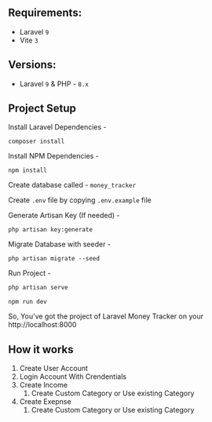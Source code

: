 ## Requirements:
- Laravel `9`
- Vite  `3`


## Versions:
- Laravel `9` & PHP - `8.x`


## Project Setup
Install Laravel Dependencies -
```console
composer install
```
Install NPM Dependencies -
```console
npm install
```

Create database called - `money_tracker`

Create `.env` file by copying `.env.example` file

Generate Artisan Key (If needed) -
```console
php artisan key:generate
```

Migrate Database with seeder -
```console
php artisan migrate --seed
```

Run Project -
```php
php artisan serve
```
```npm
npm run dev
```


So, You've got the project of Laravel Money Tracker on your http://localhost:8000

## How it works
1. Create User Account
2. Login Account With Crendentials
2. Create Income
     1. Create Custom Category or Use existing Category
3. Create Exepnse
     1. Create Custom Category or Use existing Category


